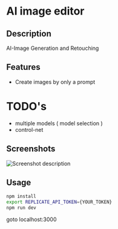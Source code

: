 # AI image editor

## Description
AI-Image Generation and Retouching

## Features
- Create images by only a prompt

# TODO's
- multiple models ( model selection )
- control-net

## Screenshots
![Screenshot description](screenshots/screenshot.png)

## Usage
```bash
npm install
export REPLICATE_API_TOKEN={YOUR_TOKEN}
npm run dev
```
goto localhost:3000

